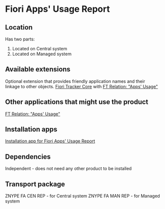 # Fiori Apps' Usage Report

## Location
Has two parts:
1. Located on Central system
2. Located on Managed system

## Available extensions
Optional extension that provides friendly application names and their linkage to other objects.
[Fiori Tracker Core](ft-core.md) with [FT Relation: "Apps' Usage"](ft-rel-appsusage.md)

## Other applications that might use the product
[FT Relation: "Apps' Usage"](ft-rel-appsusage.md) 

## Installation apps
[Installation app for Fiori Apps' Usage Report](in-fa.md)

## Dependencies
Independent - does not need any other product to be installed

## Transport package
ZNYPE FA CEN REP - for Central system
ZNYPE FA MAN REP - for Managed system


